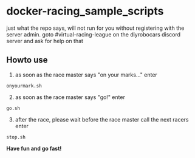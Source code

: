 # docker-racing_sample_scripts
just what the repo says, will not run for you without registering with the server admin. goto #virtual-racing-league on the diyrobocars discord server and ask for help on that

## Howto use

1. as soon as the race master says "on your marks..." enter

```onyourmark.sh```

2. as soon as the race master says "go!" enter

```go.sh```

3. after the race, please wait before the race master call the next racers enter

```stop.sh```

**Have fun and go fast!**
